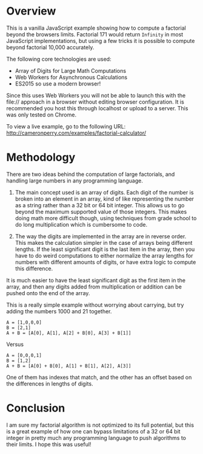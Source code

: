 # Overview

This is a vanilla JavaScript example showing how to compute a factorial beyond the browsers limits. Factorial 171 would return `Infinity` in most JavaScript implementations, but using a few tricks it is possible to compute beyond factorial 10,000 accurately.

The following core technologies are used:

* Array of Digits for Large Math Computations
* Web Workers for Asynchronous Calculations
* ES2015 so use a modern browser!

Since this uses Web Workers you will not be able to launch this with the file:// approach in a browser without editing browser configuration. It is recommended you host this through localhost or upload to a server. This was only tested on Chrome.

To view a live example, go to the following URL: <http://cameronperry.com/examples/factorial-calculator/>

# Methodology

There are two ideas behind the computation of large factorials, and handling large numbers in any programming language.

1. The main concept used is an array of digits. Each digit of the number is broken into an element in an array, kind of like representing the number as a string rather than a 32 bit or 64 bit integer. This allows us to go beyond the maximum supported value of those integers. This makes doing math more difficult though, using techniques from grade school to do long multiplication which is cumbersome to code.

2. The way the digits are implemented in the array are in reverse order. This makes the calculation simpler in the case of arrays being different lengths. If the least significant digit is the last item in the array, then you have to do weird computations to either normalize the array lengths for numbers with different amounts of digits, or have extra logic to compute this difference.

 It is much easier to have the least significant digit as the first item in the array, and then any digits added from multiplication or addition can be pushed onto the end of the array. 

 This is a really simple example without worrying about carrying, but try adding the numbers 1000 and 21 together.

 ```
A = [1,0,0,0]
B = [2,1]
A + B = [A[0], A[1], A[2] + B[0], A[3] + B[1]]
```

 Versus


 ```
A = [0,0,0,1]
B = [1,2]
A + B = [A[0] + B[0], A[1] + B[1], A[2], A[3]]
```

 One of them has indexes that match, and the other has an offset based on the differences in lengths of digits.

# Conclusion

I am sure my factorial algorithm is not optimized to its full potential, but this is a great example of how one can bypass limitations of a 32 or 64 bit integer in pretty much any programming language to push algorithms to their limits. I hope this was useful!
